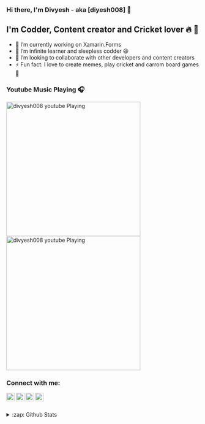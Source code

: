 ### Hi there, I'm Divyesh - aka [diyesh008] 👋 

## I'm Codder, Content creator and Cricket lover :fire: :rocket:
- 🔭 I’m currently working on Xamarin.Forms
- 🌱 I’m infinite learner and sleepless codder :laughing: 
- 👯 I’m looking to collaborate with other developers and content creators 
- ⚡ Fun fact: I love to create memes, play cricket and carrom board games :star2:

### Youtube Music Playing 🎧
[<img src="http://i3.ytimg.com/vi/I3tS2oTUvHI/maxresdefault.jpg" alt="divyesh008 youtube Playing" width="350" />](https://www.youtube.com/watch?v=I3tS2oTUvHI)
[<img src="http://i3.ytimg.com/vi/HPgPc_3nJkE/hqdefault.jpg" alt="divyesh008 youtube Playing" width="350" />](https://www.youtube.com/watch?v=I3tS2oTUvHI)

### Connect with me:

[<img align="left" alt="divyesh008 | YouTube" width="22px" src="https://cdn.jsdelivr.net/npm/simple-icons@v3/icons/youtube.svg" />][youtube]
[<img align="left" alt="divyesh008 | Twitter" width="22px" src="https://cdn.jsdelivr.net/npm/simple-icons@v3/icons/twitter.svg" />][twitter]
[<img align="left" alt="divyesh008 | LinkedIn" width="22px" src="https://cdn.jsdelivr.net/npm/simple-icons@v3/icons/linkedin.svg" />][linkedin]
[<img align="left" alt="divyesh008 | StackOverflow " width="22px" src="https://cdn.jsdelivr.net/npm/simple-icons@v3/icons/stackoverflow.svg" />][stackoverflow]

<br /><br />

<details>
  <summary>:zap: Github Stats</summary>

  <img align="left" alt="divyesh008's Github Stats" src="https://github-readme-stats.codestackr.vercel.app/api?username=divyesh008&show_icons=true&hide_border=true" />

</details>


[website]: https://codeSTACKr.com
[twitter]: https://twitter.com/medivyesh23
[youtube]: https://www.youtube.com/channel/UCvEm37m-JpTxpUo7N8ROJNw
[instagram]: https://instagram.com/codeSTACKr
[linkedin]: https://www.linkedin.com/in/divyesh-bhatt-9247b7119
[stackoverflow]: https://stackoverflow.com/users/4841439/divyesh-08




<!--
**divyesh008/divyesh008** is a ✨ _special_ ✨ repository because its `README.md` (this file) appears on your GitHub profile.

- 📫 How to reach me: ...
Here are some ideas to get you started:


-->
